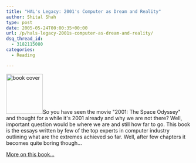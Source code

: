 ```yaml
---
title: "HAL's Legacy: 2001's Computer as Dream and Reality"
author: Shital Shah
type: post
date: 2005-05-24T00:00:35+00:00
url: /p/hals-legacy-2001s-computer-as-dream-and-reality/
dsq_thread_id:
  - 3182115080
categories:
  - Reading

---
```

[<img src="/images/posts/2005/05/hals_legacy.gif" alt="book cover" width="100" height="109" class="alignleft size-full wp-image-838" />][1]So you have seen the movie "2001: The Space Odyssey" and thought for a while it's 2001 already and why we are not there? Well, important question would be where we are and still how far to go. This book is the essays written by few of the top experts in computer industry outlining what are the extremes achieved so far. Well, after few chapters it becomes quite boring though… 

<a href="http://www.amazon.com/exec/obidos/ASIN/0262692112/102-3263321-6040950" target="new">More on this book...</a>

 [1]: /images/posts/2005/05/hals_legacy.gif